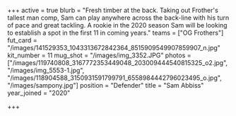 +++
active = true
blurb = "Fresh timber at the back. Taking out Frother's tallest man comp, Sam can play anywhere across the back-line with his turn of pace and great tackling. A rookie in the 2020 season Sam will be looking to establish a spot in the first 11 in coming years."
teams = ["OG Frothers"]
fut_card = "/images/141529353_1043313672842364_8515909549907859907_n.jpg"
kit_number = 11
mug_shot = "/images/img_3352.JPG"
photos = ["/images/119740808_3167772353449048_203009444540815325_o2.jpg", "/images/img_5553-1.jpg", "/images/118904588_3150931591799791_6558984442796023495_o.jpg", "/images/sampony.jpg"]
position = "Defender"
title = "Sam Abbiss"
year_joined = "2020"

+++
